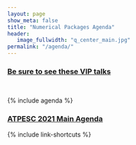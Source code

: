 ```yaml
---
layout: page
show_meta: false
title: "Numerical Packages Agenda"
header:
   image_fullwidth: "q_center_main.jpg"
permalink: "/agenda/"
---
```


### [Be sure to see these VIP talks]({{site.url}}{{site.baseurl}}/vip_talks/)
<br>

{% include agenda %}

### [ATPESC 2021 Main Agenda](https://extremecomputingtraining.anl.gov/agenda-2020/)

{% include link-shortcuts %}


